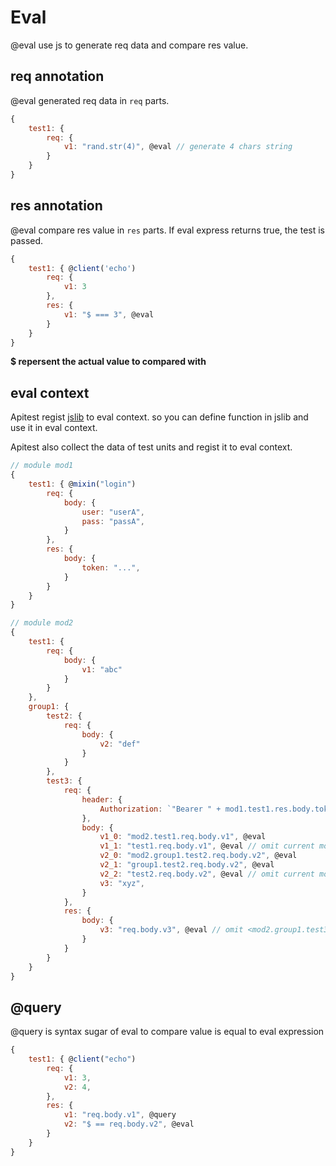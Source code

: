 # Eval

@eval use js to generate req data and compare res value.

## req annotation

@eval generated req data in `req` parts.

```js
{
    test1: {
        req: {
            v1: "rand.str(4)", @eval // generate 4 chars string
        }
    }
}
```

## res annotation

@eval compare res value in `res` parts. If eval express returns true, the test is passed.

```js
{
    test1: { @client('echo')
        req: {
            v1: 3
        },
        res: {
            v1: "$ === 3", @eval 
        }
    }
}
```

**$ repersent the actual value to compared with**


## eval context

Apitest regist [jslib](./jslib.md) to eval context. so you can define function in jslib and use it
in eval context.

Apitest also collect the data of test units and regist it to eval context.

```js
// module mod1
{
    test1: { @mixin("login")
        req: {
            body: {
                user: "userA",
                pass: "passA",
            }
        },
        res: {
            body: {
                token: "...",
            }
        }
    }
}

// module mod2
{
    test1: {
        req: {
            body: {
                v1: "abc"
            }
        }
    },
    group1: {
        test2: {
            req: {
                body: {
                    v2: "def"
                }
            }
        },
        test3: {
            req: {
                header: {
                    Authorization: `"Bearer " + mod1.test1.res.body.token` @eval // we access data in mod1.test1
                },
                body: {
                    v1_0: "mod2.test1.req.body.v1", @eval
                    v1_1: "test1.req.body.v1", @eval // omit current mod <mod2.>
                    v2_0: "mod2.group1.test2.req.body.v2", @eval
                    v2_1: "group1.test2.req.body.v2", @eval 
                    v2_2: "test2.req.body.v2", @eval // omit current mod and current group <mod2.gruop1>
                    v3: "xyz",
                }
            },
            res: {
                body: {
                    v3: "req.body.v3", @eval // omit <mod2.group1.test3> 
                }
            }
        }
    }
}
```

## @query

@query is syntax sugar of eval to compare value is equal to eval expression

```js
{
    test1: { @client("echo")
        req: {
            v1: 3,
            v2: 4,
        },
        res: {
            v1: "req.body.v1", @query
            v2: "$ == req.body.v2", @eval
        }
    }
}
```